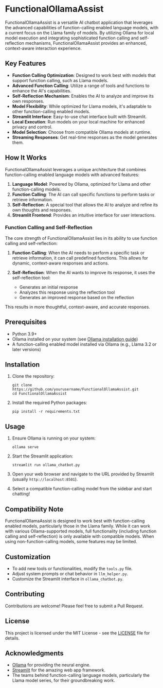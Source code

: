 # FunctionalOllamaAssist

FunctionalOllamaAssist is a versatile AI chatbot application that leverages the advanced capabilities of function-calling enabled language models, with a current focus on the Llama family of models. By utilizing Ollama for local model execution and integrating sophisticated function calling and self-reflection mechanisms, FunctionalOllamaAssist provides an enhanced, context-aware interaction experience.

## Key Features

- **Function Calling Optimization**: Designed to work best with models that support function calling, such as Llama models.
- **Advanced Function Calling**: Utilize a range of tools and functions to enhance the AI's capabilities.
- **Self-Reflection Mechanism**: Enables the AI to analyze and improve its own responses.
- **Model Flexibility**: While optimized for Llama models, it's adaptable to other function-calling enabled models.
- **Streamlit Interface**: Easy-to-use chat interface built with Streamlit.
- **Local Execution**: Run models on your local machine for enhanced privacy and control.
- **Model Selection**: Choose from compatible Ollama models at runtime.
- **Streaming Responses**: Get real-time responses as the model generates them.

## How It Works

FunctionalOllamaAssist leverages a unique architecture that combines function-calling enabled language models with advanced features:

1. **Language Model**: Powered by Ollama, optimized for Llama and other function-calling models.
2. **Function Calling**: The AI can call specific functions to perform tasks or retrieve information.
3. **Self-Reflection**: A special tool that allows the AI to analyze and refine its own thoughts and responses.
4. **Streamlit Frontend**: Provides an intuitive interface for user interactions.

### Function Calling and Self-Reflection

The core strength of FunctionalOllamaAssist lies in its ability to use function calling and self-reflection:

1. **Function Calling**: When the AI needs to perform a specific task or retrieve information, it can call predefined functions. This allows for dynamic, context-aware responses and actions.

2. **Self-Reflection**: When the AI wants to improve its response, it uses the self-reflection tool:
   - Generates an initial response
   - Analyzes this response using the reflection tool
   - Generates an improved response based on the reflection

This results in more thoughtful, context-aware, and accurate responses.

## Prerequisites

- Python 3.9+
- Ollama installed on your system (see [Ollama installation guide](https://github.com/jmorganca/ollama#installation))
- A function-calling enabled model installed via Ollama (e.g., Llama 3.2 or later versions)

## Installation

1. Clone the repository:
   ```
   git clone https://github.com/yourusername/FunctionalOllamaAssist.git
   cd FunctionalOllamaAssist
   ```

2. Install the required Python packages:
   ```
   pip install -r requirements.txt
   ```

## Usage

1. Ensure Ollama is running on your system:
   ```
   ollama serve
   ```

2. Start the Streamlit application:
   ```
   streamlit run ollama_chatbot.py
   ```

3. Open your web browser and navigate to the URL provided by Streamlit (usually `http://localhost:8501`).

4. Select a compatible function-calling model from the sidebar and start chatting!

## Compatibility Note

FunctionalOllamaAssist is designed to work best with function-calling enabled models, particularly those in the Llama family. While it can work with various Ollama-supported models, full functionality (including function calling and self-reflection) is only available with compatible models. When using non-function-calling models, some features may be limited.

## Customization

- To add new tools or functionalities, modify the `tools.py` file.
- Adjust system prompts or chat behavior in `llm_helper.py`.
- Customize the Streamlit interface in `ollama_chatbot.py`.

## Contributing

Contributions are welcome! Please feel free to submit a Pull Request.

## License

This project is licensed under the MIT License - see the [LICENSE](LICENSE) file for details.

## Acknowledgments

- [Ollama](https://github.com/jmorganca/ollama) for providing the neural engine.
- [Streamlit](https://streamlit.io/) for the amazing web app framework.
- The teams behind function-calling language models, particularly the Llama model series, for their groundbreaking work.